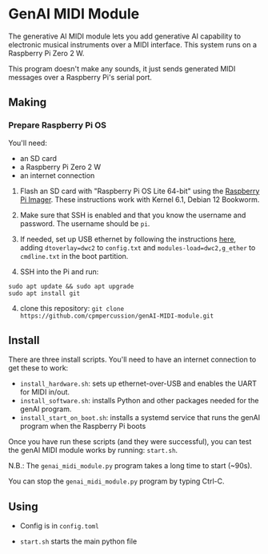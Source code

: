 # GenAI MIDI Module

The generative AI MIDI module lets you add generative AI capability to electronic musical instruments over a MIDI interface. This system runs on a Raspberry Pi Zero 2 W. 

This program doesn't make any sounds, it just sends generated MIDI messages over a Raspberry Pi's serial port.

## Making

### Prepare Raspberry Pi OS

You'll need:

- an SD card
- a Raspberry Pi Zero 2 W
- an internet connection

1. Flash an SD card with "Raspberry Pi OS Lite 64-bit" using the [Raspberry Pi Imager](https://www.raspberrypi.com/software/). These instructions work with Kernel 6.1, Debian 12 Bookworm.

2. Make sure that SSH is enabled and that you know the username and password. The username should be `pi`.

3. If needed, set up USB ethernet by following the instructions [here](https://forums.raspberrypi.com/viewtopic.php?p=2184846), adding `dtoverlay=dwc2` to `config.txt` and `modules-load=dwc2,g_ether` to `cmdline.txt` in the boot partition.

3. SSH into the Pi and run:

```
sudo apt update && sudo apt upgrade
sudo apt install git
```

4. clone this repository: `git clone https://github.com/cpmpercussion/genAI-MIDI-module.git`

## Install

There are three install scripts. You'll need to have an internet connection to get these to work:

- `install_hardware.sh`: sets up ethernet-over-USB and enables the UART for MIDI in/out.
- `install_software.sh`: installs Python and other packages needed for the genAI program.
- `install_start_on_boot.sh`: installs a systemd service that runs the genAI program when the Raspberry Pi boots

Once you have run these scripts (and they were successful), you can test the genAI MIDI module works by running: `start.sh`.

N.B.: The `genai_midi_module.py` program takes a long time to start (~90s).

You can stop the `genai_midi_module.py` program by typing Ctrl-C.

## Using

- Config is in `config.toml`

- `start.sh` starts the main python file



